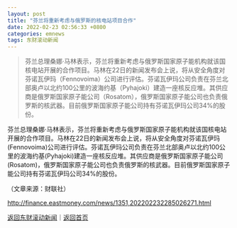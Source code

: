 ```yaml
---
layout: post
title: "芬兰将重新考虑与俄罗斯的核电站项目合作"
date: 2022-02-23 02:56:33 +0800
categories: emnews
tags: 东财滚动新闻
---
```

> 芬兰总理桑娜·马林表示，芬兰将重新考虑与俄罗斯国家原子能机构就该国核电站开展的合作项目。马林在22日的新闻发布会上说，将从安全角度对芬诺瓦伊玛（Fennovoima）公司进行评估。芬诺瓦伊玛公司负责在芬兰北部奥卢以北约100公里的波海约基（Pyhajoki）建造一座核反应堆。其供应商是俄罗斯国家原子能公司（Rosatom），俄罗斯国家原子能公司也负责俄罗斯的核武器。目前俄罗斯国家原子能公司持有芬诺瓦伊玛公司34%的股份。

<p>芬兰总理桑娜·马林表示，芬兰将重新考虑与俄罗斯国家原子能机构就该国核电站开展的合作项目。马林在22日的新闻发布会上说，将从安全角度对芬诺瓦伊玛(Fennovoima)公司进行评估。芬诺瓦伊玛公司负责在芬兰北部奥卢以北约100公里的波海约基(Pyhajoki)建造一座核反应堆。其供应商是俄罗斯国家原子能公司(Rosatom)，俄罗斯国家原子能公司也负责俄罗斯的核武器。目前俄罗斯国家原子能公司持有芬诺瓦伊玛公司34%的股份。</p><p class="em_media">（文章来源：财联社）</p>

<http://finance.eastmoney.com/news/1351,202202232285026271.html>

[返回东财滚动新闻](//finews.withounder.com/emnews/)｜[返回首页](//finews.withounder.com/)